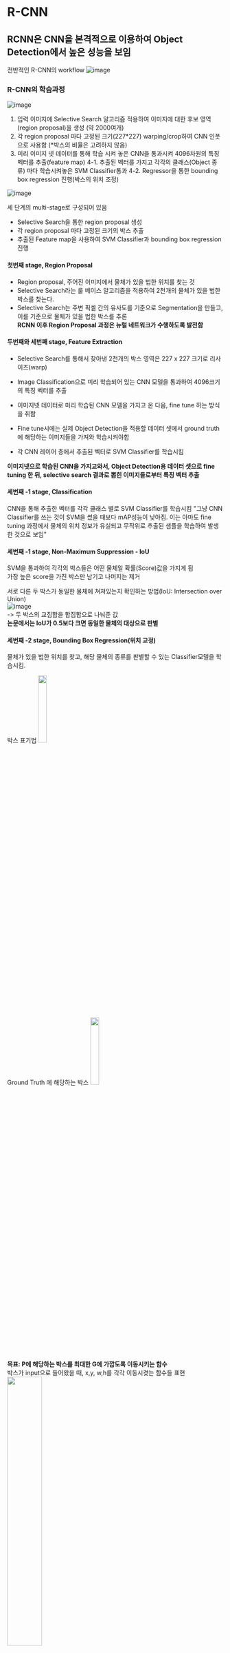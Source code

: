 # R-CNN

## RCNN은 CNN을 본격적으로 이용하여 Object Detection에서 높은 성능을 보임
전반적인 R-CNN의 workflow
![image](https://user-images.githubusercontent.com/72767245/102717097-76253b80-4323-11eb-88bf-31440ac348ce.png)

### R-CNN의 학습과정
![image](https://user-images.githubusercontent.com/72767245/102717110-8806de80-4323-11eb-855f-b7f0e48de253.png)
1. 입력 이미지에 Selective Search 알고리즘 적용하여 이미지에 대한 후보 영역(region proposal)을 생성 (약 2000여개)
2. 각 region proposal 마다 고정된 크기(227*227) warping/crop하여 CNN 인풋으로 사용함 (*박스의 비율은 고려하지 않음)
3. 미리 이미지 넷 데이터를 통해 학습 시켜 놓은 CNN을 통과시켜 4096차원의 특징 벡터를 추출(feature map)
4-1. 추출된 벡터를 가지고 각각의 클래스(Object 종류) 마다 학습시켜놓은 SVM Classifier통과
4-2. Regressor을 통한 bounding box regression 진행(박스의 위치 조정)

![image](https://user-images.githubusercontent.com/72767245/102719610-43367400-4332-11eb-8951-c8fb02fadcbe.png)

세 단계의 multi-stage로 구성되어 있음
- Selective Search을 통한 region proposal 생성
- 각 region proposal 마다 고정된 크기의 박스 추출
- 추출된 Feature map을 사용하여 SVM Classifier과 bounding box regression 진행

#### 첫번째 stage, Region Proposal
- Region proposal, 주어진 이미지에서 물체가 있을 법한 위치를 찾는 것
- Selective Search라는 룰 베이스 알고리즘을 적용하여 2천개의 물체가 있을 법한 박스를 찾는다.
- Selective Search는 주변 픽셀 간의 유사도를 기준으로 Segmentation을 만들고, 이를 기준으로 물체가 있을 법한 박스를 추론 <br>
**RCNN 이후 Region Proposal 과정은 뉴럴 네트워크가 수행하도록 발전함**

#### 두번째와 세번째 stage, Feature Extraction
- Selective Search를 통해서 찾아낸 2천개의 박스 영역은 227 x 227 크기로 리사이즈(warp)
- Image Classification으로 미리 학습되어 있는 CNN 모델을 통과하여  4096크기의 특징 벡터를 추출

- 이미지넷 데이터로 미리 학습된 CNN 모델을 가지고 온 다음, fine tune 하는 방식을 취함
- Fine tune시에는 실제 Object Detection을 적용할 데이터 셋에서 ground truth에 해당하는 이미지들을 가져와 학습시켜야함

- 각 CNN 레이어 층에서 추출된 벡터로 SVM Classifier를 학습시킴 <br>

**이미지넷으로 학습된 CNN을 가지고와서, Object Detection용 데이터 셋으로 fine tuning 한 뒤, selective search 결과로 뽑힌 이미지들로부터 특징 벡터 추출**

#### 세번째 -1 stage, Classification
CNN을 통해 추출한 벡터를 각각 클래스 별로 SVM Classifier를 학습시킴
"그냥 CNN Classifier를 쓰는 것이 SVM을 썼을 때보다 mAP성능이 낮아짐. 이는 아마도 fine tuning 과정에서 물체의 위치 정보가 유실되고 무작위로 추출된 샘플을 학습하여 발생한 것으로 보임"

#### 세번째 -1 stage, Non-Maximum Suppression - IoU
SVM을 통과하여 각각의 박스들은 어떤 물체일 확률(Score)값을 가지게 됨 <br>
가장 높은 score을 가진 박스만 남기고 나머지는 제거 <Non-Maximum Suppression> <br>

서로 다른 두 박스가 동일한 물체에 쳐져있는지 확인하는 방법(IoU: Intersection over Union) <br>
![image](https://user-images.githubusercontent.com/72767245/102718320-dc618c80-432a-11eb-892f-996788e62473.png) <br>
-> 두 박스의 교집합을 합집합으로 나눠준 값
<br>
**논문에서는 IoU가 0.5보다 크면 동일한 물체의 대상으로 판별**

  
#### 세번째 -2 stage, Bounding Box Regression(위치 교정)
물체가 있을 법한 위치를 찾고, 해당 물체의 종류를 판별할 수 있는 Classifier모델을 학습시킴. <br>

박스 표기법
<img src="https://user-images.githubusercontent.com/72767245/102718596-56dedc00-432c-11eb-8386-c3e482c9b59d.png" width="20%">

Ground Truth 에 해당하는 박스
<img src="https://user-images.githubusercontent.com/72767245/102718612-68c07f00-432c-11eb-850b-7ab333c8338c.png" width="20%"><br>

**목표: P에 해당하는 박스를 최대한 G에 가깝도록 이동시키는 함수** <br>
박스가 input으로 들어왔을 때, x,y, w,h를 각각 이동시켲는 함수들 표현<br>
<img src="https://user-images.githubusercontent.com/72767245/102718635-7fff6c80-432c-11eb-9d5f-1fb15b6a69b8.png" width="40%"><br>
x,y는 점이므로, 이미지의 크기와 상관없이 위치만 이동시켜주면 됨<br>
반면, 너비와 높이는 이미지의 크기에 비례하여 조정을 시켜주어야 함.<br>
<img src="https://user-images.githubusercontent.com/72767245/102719056-01f09500-432f-11eb-933e-02add80d63ab.png" width="50%"><br>

**학습을 통해 얻고자 하는 함수는 d함수임** <br>
φ(Pi)는 VGG넷의 pool5를 거친 피쳐맵으로, 원래의 VGG에서는 이를 쫙 펴서 4096 차원의 벡터로 만든 다음 FC에 넘겨줌. 즉, φ(Pi)를 4096 차원 벡터라고 보면 w*역시 4096 차원 벡터이다. 
<br>
<img src="https://user-images.githubusercontent.com/72767245/102718700-d79dd800-432c-11eb-9e2e-ead3bea134bb.png" width="20%"><br>
<br>
이 둘을 곱해서 구하고 싶은 값은 x, y, w, h로 이는 모두 0에서 1 사이의 값입니다. (각각을 바운딩 박스의 너비와 높이로 나누어 주므로) 즉, 0과 1 사이의 바운딩 박스 조정 값을 구하기 위해서 4096 차원의 벡터를 학습시키는 것입니다. <br>
MSE 에러함수에 L2 normalization 추가한 형태<br>
<img src="https://user-images.githubusercontent.com/72767245/102718712-e84e4e00-432c-11eb-9d80-4fb08057caae.png" width="40%"><br>
t는 P를 G로 이동시키기 위해서 필요한 이동량을 의미하며 식으로 나타내면 아래와 같다.<br>
<img src="https://user-images.githubusercontent.com/72767245/102718749-0caa2a80-432d-11eb-8d28-6c311a0f3e7b.png" width="20%"><br>

**CNN을 통과하여 추출된 벡터 x,y,w,h를 조정하는 함수의 weight를 곱해서 바운딩 박스를 조정해주는 선형회귀를 학습시키는 것**

### 학습이 일어나는 부분
- 1. 이미지넷으로 이미 학습된 부분을 가져와 fine-tuning 하는 부분
- 2. SVM Classifier를 학습시키는 부분
- 3. Bounding Box Regression

### R-CNN의 단점
Selective search에 해당하는 region proposal 만큼 CNN을 돌려야함
- **큰 저장 공간을 요구**
- **속도가 느림** <br>

기존의 CNN 아키텍처들은 모두 입력 이미지가 고정되어야 함(ex.224x224), 비율을 조정해야 했다.
- 물체의 일부분이 잘리거나, 본래의 생김새와 달라지는 문제점

R-CNN의 단점을 보완하고자 제안된 연구

# SPPNet
## Spatial Pyramid Pooling이라는 특징을 가짐
#### 각 region proposal 마다의 CNN feature map 생성(2천개의 feature map) => CNN을 적용하여 생성된 feature map을 region proposal 거침

![image](https://user-images.githubusercontent.com/72767245/102811903-7b5cb600-4409-11eb-8abf-34c7afc8eee7.png)


### 기존의 CNN 입력
* Convolution filter들은 사실 입력 이미지의 고정이 필요하지 않다.
* sliding window 방식으로 작동하기 때문에, 입력 이미지의 크기나 비율에 관계 없이 작동함 
* 입력 이미지 크기의 고정이 필요한 이유는 컨볼루션 layer 이후에 이루어지는 fully connected layer가 고정된 크기의 입력을 받기 때문 -> **Spatial Pyramid Pooling(SPP) 제안**
<br>
 
**입력 이미지의 크기 관계 없이 Conv layer을 통과시키고, FC layer 통과 전에 피쳐 맵들을 동일한 크기로 조절해주는 pooling을 적용하자**<br>
<br>
**이미지의 특징을 고스란히 간직한 feature map 얻기 가능** <br>
**사물의 크기 변화에 더 견고한 모델을 얻을 수 있음**<br>
<br>

### SPP 전체 흐름

![image](https://user-images.githubusercontent.com/72767245/102809014-a09af580-4404-11eb-9468-33692864eff6.png)

1. 전체 이미지를 미리 학습된 CNN을 통과시켜 feature map 추출 <br>
2. Selective Search를 통해서 찾은 각각의 RoI들을 제 각기 크기와 비율이 다르다. 이에 SPP를 적용하여 고정된 크기의 Feature vector를 추출<br>
3. 그 다음 FC layer 통과 -> 벡터 추출<br>
4-1. 앞서 추출한 벡터로 각 이미지 클래스 별로 binary SVM Classifier를 학습시킴<br>
4-2. 앞서 추출한 벡터로 bounding box regressor 학습 시킴<br>

![그림](https://user-images.githubusercontent.com/72767245/102808966-882adb00-4404-11eb-8fb8-3e80fef356f8.png)
##### CNN: Conv1 -> Conv2 -> Conv3 -> Conv4 -> Conv5 -> SPP -> FC6 -> FC 7 -> Softmax

#### R-CNN 방법과 SPPNet 방법 차이
- R-CNN은 Image 영역(Selective Search 방법으로 수천개의 box)을 추출하고 warp 시킨다
  - 원하지 않는 왜곡
  - 이후 추출한 영역(2천개)를 CNN으로 학습
  - 매우 느림(Time-consuming)
- SPPNet은 Convolution 마지막 층에서 나온 Feature map을 분할하여 평균을 내고 고정된 크기로 만든다

#### 학습에서는 3배, 실제 사용시 10배-100배 속도 개선
### Spatial Pyramid Pooling
- BoW(Bag of Word)라는 개념을 사용한 것인데, 간단하게 말하자면 특정 개체의 분류에 '굵은 소수'의 특징이 아닌 '작은 다수'의 특징에 의존
- Spatial pyramid Matching 이라는 개념 사용<br>
![image](https://user-images.githubusercontent.com/72767245/102811340-8c58f780-4408-11eb-913f-762e62ff51b2.png)
<img src="https://user-images.githubusercontent.com/72767245/102811480-bad6d280-4408-11eb-98f9-d90e8f918582.png" width="15%"> <img src="https://user-images.githubusercontent.com/72767245/102811717-2620a480-4409-11eb-8041-7ade0235a93a.png" width="30%">

![image](https://user-images.githubusercontent.com/72767245/102808997-95e06080-4404-11eb-97e2-34eb58aa3314.png)<br>
- 위의 진은 4x4, 2x2, 1x1 의 세가지 영역으로 제공
- 각각을 하나의 **피라미드**라고함
- 피라미드의 한칸을 **bin**이라고 함 <br>
ex) feature map: 64x64x256 -> 4x4 피라미드의 bin 크기는? 64/4 = 16, 16x16 
###### 마지막 Pooling Layer를 SPP(Spatial Pyramid Pooling)로 대체 + 내부적으로 Global Max Pooling 사용
###### 실제 실험에서 저자들은 1x1, 2x2, 3x3, 6x6의 총 4개의 피라미드로 SPP 적용
###### -> 분할하는 크기만 동일하면 똑같은 크기의 Vector가 출력됨

**수학적으로 계산** <br>
feature map: 64x64x256 <br>
채널의 크기: k = 256 <br>
bin의 갯수: M <br>
(16+4+1) = 21 = M <br>
- output의 차원 kM차원 벡터
<br>

##### SPP-layer는 Conv layer에서 추출된 Feature를 입력으로 받고 이를 Spatial bin이라고 불리는 1*1, 2*2, 3*3, 4*4 등의 filter들로 잘라내어 pooling
###### Convolution 마지막 층에서 나온 Feature Map을 분할하여 평균을 내고 고정 크기로 만듦
###### SPP layer는 쉽게 말해서 이미지의 사이즈와 상관없이 특징을 잘 반영할 수 있도록 여러 크기의 bin을 만들고 그 bin값을 활용하는 구조입니다. 

### 차이점 도식화
![image](https://user-images.githubusercontent.com/72767245/102813779-cb894780-440c-11eb-8ed9-e01f518a7ab0.png)

### SPPNet의 장점
- 속도 향상
- 고정된 이미지만을 필요로 하지 않는다.

### SPPNet의 한계점
- R-CNN과 같은 학습 파이프라인을 가지고 있기 때문에 multi-stage로 학습이 진행 (fine-tuning, SVM training, Bounding Box Regression) // end-to-end 방식이 아님
  - 저장공간을 요구
  - 학습이 여전히 느림
- 여전히 최종 classification은 binary SVM, Region Proposal은 Selective Search 사용
  - SPP Pooling 이후에도 2천개의 RoI에 대해서 classification 연산을 적용하는 부분은 동일하게 적용
- CNN의 파라미터가 학습이 되지 않기 때문에 Task에 맞는 fine-tuning이 어려워짐 // pretrained model

<br>
R-CNN과 SPPnet의 장점을 가져오고 단점을 보완하고자 제안된 결과물이 바로 **Fast R-CNN**

# Fast R-CNN


참고
<url>https://woosikyang.github.io/fast-rcnn.html</url>
<url>https://yeomko.tistory.com/13</url>
<url>https://lilianweng.github.io/lil-log/2017/12/31/object-recognition-for-dummies-part-3.html</url>
<url>https://n1094.tistory.com/30</url>
<url>https://www.youtube.com/watch?app=desktop&v=6MwuK2wHlOg</url>
